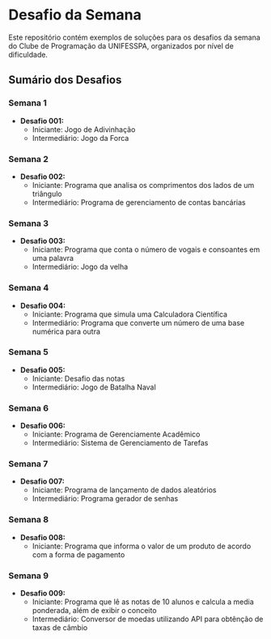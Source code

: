 # Desafio da Semana
 Este repositório contém exemplos de soluções para os desafios da semana do Clube de Programação da UNIFESSPA, organizados por nível de dificuldade.

## Sumário dos Desafios 

### Semana 1

 - **Desafio 001:**
    - Iniciante: Jogo de Adivinhação
    - Intermediário: Jogo da Forca

### Semana 2

 - **Desafio 002:**
    - Iniciante: Programa que analisa os comprimentos dos lados de um triângulo
    - Intermediário: Programa de gerenciamento de contas bancárias
    
### Semana 3

 - **Desafio 003:**
    - Iniciante: Programa que conta o número de vogais e consoantes em uma palavra
    - Intermediário: Jogo da velha

### Semana 4

 - **Desafio 004:**
    - Iniciante: Programa que simula uma Calculadora Científica
    - Intermediário: Programa que converte um número de uma base numérica para outra

### Semana 5

 - **Desafio 005:**
    - Iniciante: Desafio das notas
    - Intermediário: Jogo de Batalha Naval

### Semana 6

 - **Desafio 006:**
    - Iniciante: Programa de Gerenciamente Acadêmico
    - Intermediário: Sistema de Gerenciamento de Tarefas   

### Semana 7

 - **Desafio 007:**
    - Iniciante: Programa de lançamento de dados aleatórios
    - Intermediário: Programa gerador de senhas

### Semana 8

 - **Desafio 008:**
    - Iniciante: Programa que informa o valor de um produto de acordo com a forma de pagamento

### Semana 9

 - **Desafio 009:**
    - Iniciante: Programa que lê as notas de 10 alunos e calcula a media ponderada, além de exibir o conceito
    - Intermediário: Conversor de moedas utilizando API para obtênção de taxas de câmbio    
